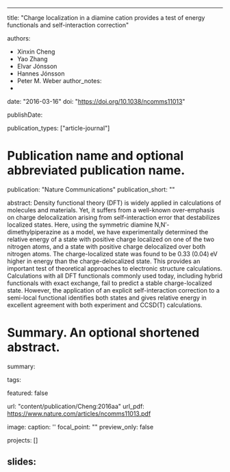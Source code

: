 
---
title: "Charge localization in a diamine cation provides a test of energy functionals and self-interaction correction"

authors:
- Xinxin Cheng
- Yao Zhang  
- Elvar Jónsson
- Hannes Jónsson
- Peter M. Weber
author_notes:
- 
date: "2016-03-16"
doi: "https://doi.org/10.1038/ncomms11013"


publishDate: 

publication_types: ["article-journal"]



# Publication name and optional abbreviated publication name.
publication: "Nature Communications"
publication_short: ""

abstract: Density functional theory (DFT) is widely applied in calculations of molecules and materials. Yet, it suffers from a well-known over-emphasis on charge delocalization arising from self-interaction error that destabilizes localized states. Here, using the symmetric diamine N,N′-dimethylpiperazine as a model, we have experimentally determined the relative energy of a state with positive charge localized on one of the two nitrogen atoms, and a state with positive charge delocalized over both nitrogen atoms. The charge-localized state was found to be 0.33 (0.04) eV higher in energy than the charge-delocalized state. This provides an important test of theoretical approaches to electronic structure calculations. Calculations with all DFT functionals commonly used today, including hybrid functionals with exact exchange, fail to predict a stable charge-localized state. However, the application of an explicit self-interaction correction to a semi-local functional identifies both states and gives relative energy in excellent agreement with both experiment and CCSD(T) calculations.

# Summary. An optional shortened abstract.
summary: 

tags:

featured: false

url: "content/publication/Cheng:2016aa"
url_pdf: https://www.nature.com/articles/ncomms11013.pdf

image:
  caption: '[](./featured.jpg)'
  focal_point: ""
  preview_only: false

projects: []

slides: 
---

